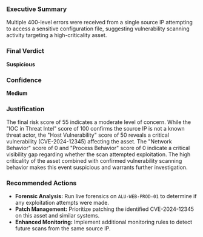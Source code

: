 ### Executive Summary
Multiple 400-level errors were received from a single source IP attempting to access a sensitive configuration file, suggesting vulnerability scanning activity targeting a high-criticality asset.

### Final Verdict
**Suspicious**

### Confidence
**Medium**

### Justification
The final risk score of 55 indicates a moderate level of concern. While the "IOC in Threat Intel" score of 100 confirms the source IP is not a known threat actor, the "Host Vulnerability" score of 50 reveals a critical vulnerability (CVE-2024-12345) affecting the asset. The "Network Behavior" score of 0 and "Process Behavior" score of 0 indicate a critical visibility gap regarding whether the scan attempted exploitation. The high criticality of the asset combined with confirmed vulnerability scanning behavior makes this event suspicious and warrants further investigation.

### Recommended Actions
- **Forensic Analysis:** Run live forensics on `ALU-WEB-PROD-01` to determine if any exploitation attempts were made.
- **Patch Management:** Prioritize patching the identified CVE-2024-12345 on this asset and similar systems.
- **Enhanced Monitoring:** Implement additional monitoring rules to detect future scans from the same source IP.